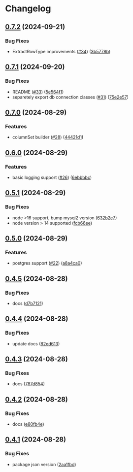 # Changelog

## [0.7.2](https://github.com/DanForys/ts-query-model/compare/v0.7.1...v0.7.2) (2024-09-21)


### Bug Fixes

* ExtractRowType improvements ([#34](https://github.com/DanForys/ts-query-model/issues/34)) ([3b5778b](https://github.com/DanForys/ts-query-model/commit/3b5778badfaeb9c4092196304470b6018d7c59a6))

## [0.7.1](https://github.com/DanForys/ts-query-model/compare/v0.7.0...v0.7.1) (2024-09-20)


### Bug Fixes

* README ([#33](https://github.com/DanForys/ts-query-model/issues/33)) ([5e564f1](https://github.com/DanForys/ts-query-model/commit/5e564f196bf226fcf278c0c2ea60c448de796d27))
* separetely export db connection classes ([#31](https://github.com/DanForys/ts-query-model/issues/31)) ([75e2e57](https://github.com/DanForys/ts-query-model/commit/75e2e57fb5e63a6a6fc0e265614d21479b7ee209))

## [0.7.0](https://github.com/DanForys/ts-query-model/compare/v0.6.0...v0.7.0) (2024-08-29)


### Features

* columnSet builder ([#28](https://github.com/DanForys/ts-query-model/issues/28)) ([44421d1](https://github.com/DanForys/ts-query-model/commit/44421d1ed5a83fd18dca6f002f56b5c5247764b3))

## [0.6.0](https://github.com/DanForys/ts-query-model/compare/v0.5.1...v0.6.0) (2024-08-29)


### Features

* basic logging support ([#26](https://github.com/DanForys/ts-query-model/issues/26)) ([6ebbbbc](https://github.com/DanForys/ts-query-model/commit/6ebbbbc0357016969adfc81202eba4137b58acb2))

## [0.5.1](https://github.com/DanForys/ts-query-model/compare/v0.5.0...v0.5.1) (2024-08-29)


### Bug Fixes

* node &gt;16 support, bump mysql2 version ([632b2c7](https://github.com/DanForys/ts-query-model/commit/632b2c781357642c337e3542ca7ecb90bbb23554))
* node version &gt; 14 supported ([fcb66ee](https://github.com/DanForys/ts-query-model/commit/fcb66eea88e24eadaad0ec4565b713abd38b84b6))

## [0.5.0](https://github.com/DanForys/ts-query-model/compare/v0.4.5...v0.5.0) (2024-08-29)


### Features

* postgres support ([#22](https://github.com/DanForys/ts-query-model/issues/22)) ([a8a4ca0](https://github.com/DanForys/ts-query-model/commit/a8a4ca0d9ea6b843b4cb235e12ef91c3eb265379))

## [0.4.5](https://github.com/DanForys/ts-query-model/compare/v0.4.4...v0.4.5) (2024-08-28)


### Bug Fixes

* docs ([d7b7121](https://github.com/DanForys/ts-query-model/commit/d7b7121fa401badc6958716ca8ed8b9f88579c76))

## [0.4.4](https://github.com/DanForys/ts-query-model/compare/v0.4.3...v0.4.4) (2024-08-28)


### Bug Fixes

* update docs ([82ed613](https://github.com/DanForys/ts-query-model/commit/82ed6132d820af931936cf7a670be396214101de))

## [0.4.3](https://github.com/DanForys/ts-query-model/compare/v0.4.2...v0.4.3) (2024-08-28)


### Bug Fixes

* docs ([787d854](https://github.com/DanForys/ts-query-model/commit/787d854af756f354007507ec69f1db949387f18d))

## [0.4.2](https://github.com/DanForys/ts-query-model/compare/v0.4.1...v0.4.2) (2024-08-28)


### Bug Fixes

* docs ([e80fb4e](https://github.com/DanForys/ts-query-model/commit/e80fb4e833c9a1754b1130ce3578b24e982b5776))

## [0.4.1](https://github.com/DanForys/ts-query-model/compare/v0.4.0...v0.4.1) (2024-08-28)


### Bug Fixes

* package json version ([2aa1fbd](https://github.com/DanForys/ts-query-model/commit/2aa1fbd0f52bced959f391f49351b5aca3a01a3d))
